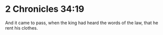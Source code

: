 # 2 Chronicles 34:19

And it came to pass, when the king had heard the words of the law, that he rent his clothes.